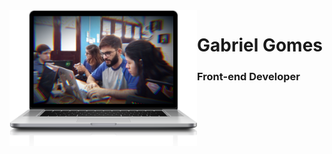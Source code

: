 
<img align="left" width="300" src="https://github.com/Gabrielr2508/Gabrielr2508/blob/master/lp.png?raw=true">

# Gabriel Gomes

### Front-end Developer
